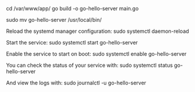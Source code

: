 cd /var/www/app/
go build -o go-hello-server main.go

sudo mv go-hello-server /usr/local/bin/

Reload the systemd manager configuration:
sudo systemctl daemon-reload

Start the service:
sudo systemctl start go-hello-server

Enable the service to start on boot:
sudo systemctl enable go-hello-server

You can check the status of your service with:
sudo systemctl status go-hello-server

And view the logs with:
sudo journalctl -u go-hello-server